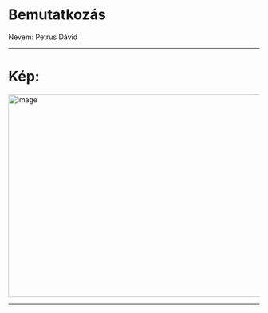 # Bemutatkozás
Nevem: Petrus Dávid

---

# Kép:

<img width="749" height="406" alt="image" src="https://github.com/user-attachments/assets/9f80aa3d-41d9-437b-8535-9041c0c965b8" />

---


